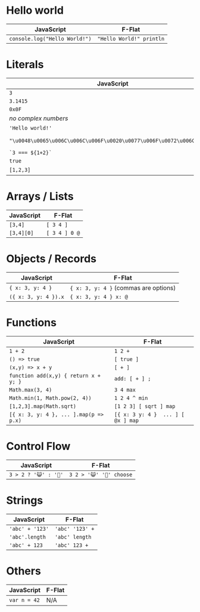 # Hello world

JavaScript  | F-Flat
---|---
`console.log("Hello World!")` | `"Hello World!" println`

# Literals

JavaScript             | F-Flat
-----------------------|-----
`3`                    | `3`
`3.1415`               | `3.1415`
`0x0F`                 | `0x0F`
*no complex numbers*   | `i`
`'Hello world!'`  | `'Hello world!'` (doesn't support unicode escapes)
`"\u0048\u0065\u006C\u006C\u006F\u0020\u0077\u006F\u0072\u006C\u0064"`  | `"\u0048\u0065\u006C\u006C\u006F\u0020\u0077\u006F\u0072\u006C\u0064"`  (supports unicode escapes)
``` `3 === ${1+2}` ``` | ``` `3 === $(1 2 +)` ```
`true`                 | `true`
`[1,2,3]`              | `[1 2 3]` (commas are options)

# Arrays / Lists

JavaScript | F-Flat
-----------|---
`[3,4]`    | `[ 3 4 ]`
`[3,4][0]` | `[ 3 4 ] 0 @`

# Objects / Records

JavaScript           | F-Flat
---------------------|---
`{ x: 3, y: 4 }`     | `{ x: 3, y: 4 }` (commas are options)
`({ x: 3, y: 4 }).x` | `{ x: 3, y: 4 } x: @`

# Functions

JavaScript                             | F-Flat
---------------------------------------|---
`1 + 2`                                | `1 2 +`
`() => true`                           | `[ true ]`
`(x,y) => x + y`                       | `[ + ]`
`function add(x,y) { return x + y; }`  | `add: [ + ] ;`
`Math.max(3, 4)`                       | `3 4 max`
`Math.min(1, Math.pow(2, 4))`          | `1 2 4 ^ min`
`[1,2,3].map(Math.sqrt)`               | `[1 2 3] [ sqrt ] map`
`[{ x: 3, y: 4 }, ... ].map(p => p.x)` | `[{ x: 3 y: 4 }  ... ] [ @x ] map`

# Control Flow

JavaScript            | F-Flat
----------------------|---
`3 > 2 ? '😺' : '🐶'` | `3 2 > '😺' '🐶' choose`

# Strings

JavaScript      | F-Flat
----------------|---
`'abc' + '123'` | `'abc' '123' +`
`'abc'.length`  | `'abc' length`
`'abc' + 123`   | `'abc' 123 +`

# Others

JavaScript   | F-Flat
-------------|---
`var n = 42` | N/A
